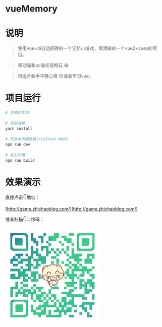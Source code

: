 # vueMemory

# 说明

>使用vue-cli自动搭建的一个记忆小游戏，很清晰的一个vue2+vuex的项目。

>移动端和pc端任意畅玩 😁


>很适合新手平静心情 😊或者学习vue。

# 项目运行

``` bash
# 克隆到本地

# 安装依赖
yarn install

# 开启本地服务器localhost:8080
npm run dev

# 发布环境
npm run build
```
# 效果演示

直接点击👇地址：

[http://game.zhichaoblog.com/](http://game.zhichaoblog.com/)

或者扫描👇二维码：

![](./src/assets/img/code.png)
